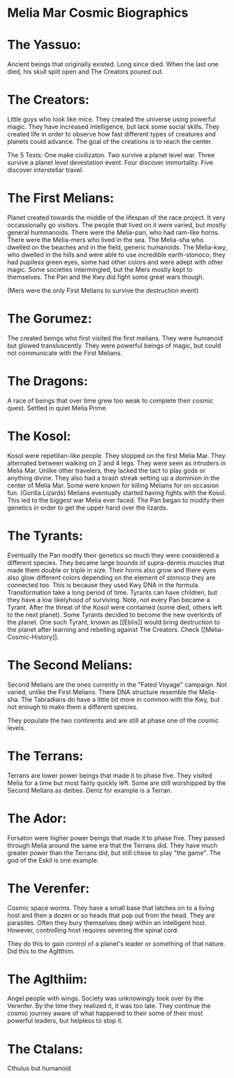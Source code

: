 # Melia Mar Cosmic Biographics

# The Yassuo:
Ancient beings that originally existed. Long since died. When the last one died, his skull
	split open and The Creators poured out.

# The Creators:
Little guys who look like mice. They created the universe using powerful magic.
	They have increased intelligence, but lack some social skills. They created
	life in order to observe how fast different types of creatures and planets
	could advance. The goal of the creations is to reach the center. 

The 5 Tests: One make civilizaton. Two survive a planet level war. Three survive
	a planet level devestation event. Four discover immortality. Five discover
	interstellar travel.

# The First Melians:
Planet created towards the middle of the lifespan of the race project.
	It very occassionally go visitors. The people that lived on it were varied,
	but mostly general hummanoids. There were the Melia-pan, who had ram-like horns.
	There were the Melia-mers who lived in the sea. The Melia-sha who dwelled on the
	beaches and in the field, generic humanoids. The Melia-kwy, who dwelled 
	in the hills and were able to use incredible earth-stonoco; they had pupiless green
	eyes, some had other colors and were adept with other magic. Some societies 
	intermingled, but the Mers mostly kept to themselves. The Pan and the Kwy 
	did fight some great wars though.

(Mers were the only First Melians to survive the destruction event)

# The Gorumez:
The created beings who first visited the first melians. They were humanoid but glowed
	transluscently. They were powerful beings of magic, but could not communicate with
	the First Melians.

# The Dragons:
A race of beings that over time grew too weak to complete their cosmic quest. Settled 
	in quiet Melia Prime.

# The Kosol:
Kosol were repetilian-like people. They stopped on the first Melia Mar.
	They alternated between walking on 2 and 4 legs. They were seen as intruders
	in Melia Mar. Unlike other travelers, they lacked the tact to play gods 
	or anything divine. They also had a brash streak setting up a dominion in the
	center of Melia Mar. Some were known for killing Melians for on occasion fun.
	(Gorilla Lizards) Melians eventually started having fights with the Kosol. This led to the biggest
	war Melia ever faced. The Pan began to modify their genetics in order to get the
	upper hand over the lizards.

# The Tyrants:
Eventually the Pan modify their genetics so much they were considered a different
	species. They became large bounds of supra-dermis muscles that made them double
	or triple in size. Their horns also grow and there eyes also glow different colors
	depending on the element of stonoco they are connected too. This is because they used
	Kwy DNA in the formula. Transformation take a long period of time. Tyrants can have
	children, but they have a low likelyhood of surviving. Note, not every Pan became
	a Tyrant. After the threat of the Kosol were contained (some died, others left to the next planet). Some Tyrants decided to become the new overlords of the planet. One such Tyrant, known as [[Eblis]] would bring destruction to the planet after learning and rebelling against The 
	Creators. Check [[Melia-Cosmic-History]].

# The Second Melians:
Second Melians are the ones currently in the "Fated Voyage" campaign. Not varied, unlike
	the First Melians. There DNA structure resemble the Melia-sha. The Tabradians do have a
	little bit more in common with the Kwy, but not enough to make them a different species.

They populate the two continents and are still at phase one of the cosmic levels.

# The Terrans:
Terrans are lower power beings that made it to phase five. They visited Melia for a time
	but most fairly quickly left. Some are still worshipped by the Second Melians as deities.
	Deniz for example is a Terran.

# The Ador:
Forsaton were higher power beings that made it to phase five. They passed through Melia
	around the same era that the Terrans did. They have much greater power than the Terrans did,
	but still chose to play "the game". The god of the Eskil is one example.

# The Verenfer:
Cosmic space worms. They have a small base that latches on to a living host and then a dozen
	or so heads that pop out from the head. They are parasites. Often they bury themselves deep
	within an intelligent host. However, controlling host requires severing the spinal cord.

They do this to gain control of a planet's leader or something of that nature. Did this to the Agltthim.  

# The Aglthiim:
Angel people with wings. Society was unknowingly took over by the Verenfer. By the time they 
	realized it, it was too late. They continue the cosmic journey aware of what happened to their
	some of their most powerful leaders, but helpless to stop it.


# The Ctalans:
Cthulus but humanoid